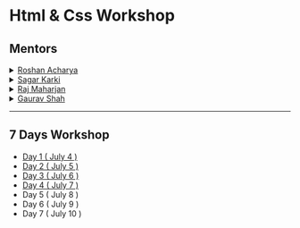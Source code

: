 # Html & Css Workshop

## Mentors

<details>
    <summary>
        <a href="https://github.com/coderosh">Roshan Acharya</a>
    </summary>

- `day-1`: How web works ?
- `day-3`: Emmet guide
- `day-4`: Audio/Video, semantics, meta tags, emojis, entities, remaining formatting and form tags and css
</details>

<details>
    <summary>
        <a href="https://github.com/bytesagar">Sagar Karki</a>
    </summary>

- `day-1`: Why Learn `Html/Css` ?
- `day-3`: Forms and Tables
</details>

<details>
    <summary>
        <a href="https://github.com/dubbyding">Raj Maharjan</a>
    </summary>

- `day-2`: Basic Html tags.
</details>

<details>
    <summary>
        <a href="https://github.com/dubbyding">Gaurav Shah</a>
    </summary>

- `day-1`: Roadmap
</details>

---

## 7 Days Workshop

- [Day 1 ( July 4 )](./day-1)
- [Day 2 ( July 5 )](./day-2)
- [Day 3 ( July 6 )](./day-3)
- [Day 4 ( July 7 )](./day-4)
- Day 5 ( July 8 )
- Day 6 ( July 9 )
- Day 7 ( July 10 )

